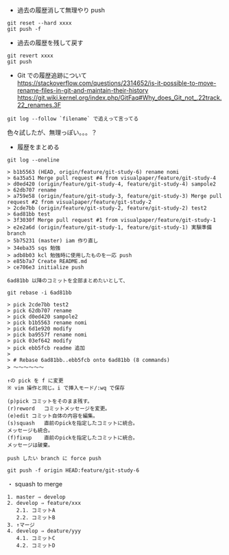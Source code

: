 * 過去の履歴消して無理やり push
```
git reset --hard xxxx
git push -f
```

* 過去の履歴を残して戻す
```
git revert xxxx
git push
```

* Git での履歴追跡について
https://stackoverflow.com/questions/2314652/is-it-possible-to-move-rename-files-in-git-and-maintain-their-history
https://git.wiki.kernel.org/index.php/GitFaq#Why_does_Git_not_.22track.22_renames.3F

```
git log --follow `filename` で追えって言ってる
```

色々試したが、無理っぽい。。。？


* 履歴をまとめる
```
git log --oneline

> b1b5563 (HEAD, origin/feature/git-study-6) rename nomi
> 6a35a51 Merge pull request #4 from visualpaper/feature/git-study-4
> d0ed420 (origin/feature/git-study-4, feature/git-study-4) sampole2
> 62db707 rename
> a759e58 (origin/feature/git-study-3, feature/git-study-3) Merge pull request #2 from visualpaper/feature/git-study-2
> 2cde7bb (origin/feature/git-study-2, feature/git-study-2) test2
> 6ad81bb test
> 3f3030f Merge pull request #1 from visualpaper/feature/git-study-1
> e2e2a6d (origin/feature/git-study-1, feature/git-study-1) 実験準備 branch
> 5b75231 (master) iam 作り直し
> 34eba35 sqs 勉強
> adb8b03 kcl 勉強時に使用したものを一応 push
> e85b7a7 Create README.md
> ce706e3 initialize push

6ad81bb 以降のコミットを全部まとめたいとして、

git rebase -i 6ad81bb

> pick 2cde7bb test2
> pick 62db707 rename
> pick d0ed420 sampole2
> pick b1b5563 rename nomi
> pick 6d1e920 modify
> pick ba9557f rename nomi
> pick 03ef642 modify
> pick ebb5fcb readme 追加
> 
> # Rebase 6ad81bb..ebb5fcb onto 6ad81bb (8 commands)
> ～～～～～～

↑の pick を f に変更
※ vim 操作と同じ。i で挿入モード/:wq で保存

(p)pick	コミットをそのまま残す。
(r)reword	コミットメッセージを変更。
(e)edit	コミット自体の内容を編集。
(s)squash	直前のpickを指定したコミットに統合。
メッセージも統合。
(f)fixup	直前のpickを指定したコミットに統合。
メッセージは破棄。

push したい branch に force push

git push -f origin HEAD:feature/git-study-6
```


・ squash to merge
```
1. master ⇒ develop
2. develop ⇒ feature/xxx
   2.1. コミットA
   2.2. コミットB
3. ↑マージ
4. develop ⇒ deature/yyy
   4.1. コミットC
   4.2. コミットD

```
